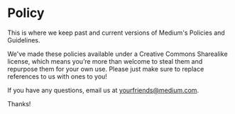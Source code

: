Policy
======

This is where we keep past and current versions of Medium's Policies and Guidelines. 

We've made these policies available under a Creative Commons Sharealike license, which means you’re more than welcome to steal them and repurpose them for your own use. Please just make sure to replace references to us with ones to you! 

If you have any questions, email us at yourfriends@medium.com. 

Thanks!
